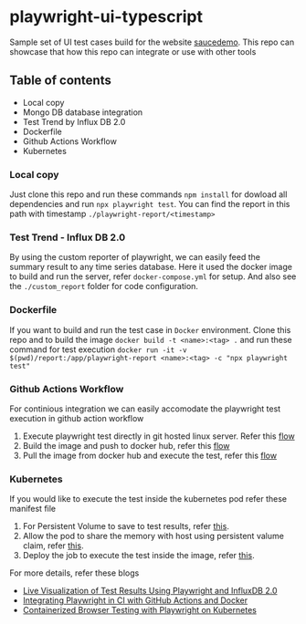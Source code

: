 # playwright-ui-typescript
Sample set of UI test cases build for the website [saucedemo](https://saucedemo.com). This repo can showcase that how this repo can integrate or use with other tools

## Table of contents
* Local copy
* Mongo DB database integration
* Test Trend by Influx DB 2.0
* Dockerfile
* Github Actions Workflow
* Kubernetes


### Local copy
Just clone this repo and run these commands `npm install` for dowload all dependencies and run `npx playwright test`.
You can find the report in this path with timestamp `./playwright-report/<timestamp>`

### Test Trend - Influx DB 2.0
By using  the custom reporter of playwright, we can easily feed  the summary result to any time series database. Here it used the docker image to build and run the server, refer `docker-compose.yml` for setup. And also see the `./custom_report` folder for code configuration.

### Dockerfile
If you want to build and run the test case in `Docker` environment. Clone this repo and to build the image
`docker build -t <name>:<tag> .` and run these command for test execution `docker run -it -v $(pwd)/report:/app/playwright-report <name>:<tag> -c "npx playwright test"`

### Github Actions Workflow
For continious integration we can easily accomodate the playwright test execution in github action workflow

1. Execute playwright test directly in git hosted linux server. Refer this [flow](https://github.com/thananauto/playwright-ui-typescript/blob/main/.github/workflows/playwright-test.yml)
2. Build the image and push to docker hub, refer this [flow](https://github.com/thananauto/playwright-ui-typescript/blob/main/.github/workflows/docker-registry.yml)
3. Pull the image from docker hub and execute the test, refer this [flow](https://github.com/thananauto/playwright-ui-typescript/blob/main/.github/workflows/test-from-docker.yml)


### Kubernetes
If you would like to execute the test inside the kubernetes pod refer these manifest file
1. For Persistent Volume to save to test results, refer [this](https://github.com/thananauto/playwright-ui-typescript/blob/main/k8s-manifests/pv.yml).
2. Allow the pod to share the memory with host using persistent valume claim, refer [this](https://github.com/thananauto/playwright-ui-typescript/blob/main/k8s-manifests/pvc.yml).
3. Deploy the job to execute the test inside the image, refer [this](https://github.com/thananauto/playwright-ui-typescript/blob/main/k8s-manifests/job.yml).


For more details, refer these blogs
* [Live Visualization of Test Results Using Playwright and InfluxDB 2.0](https://medium.com/@thananjayan1988/live-visualization-of-test-results-using-playwright-and-influxdb-2-0-2a193656dda2)
* [Integrating Playwright in CI with GitHub Actions and Docker](https://medium.com/@thananjayan1988/integrating-playwright-in-ci-with-github-actions-and-docker-7baafe76de99)
* [Containerized Browser Testing with Playwright on Kubernetes](https://medium.com/@thananjayan1988/containerized-browser-testing-with-playwright-on-kubernetes-09743e5d2362)